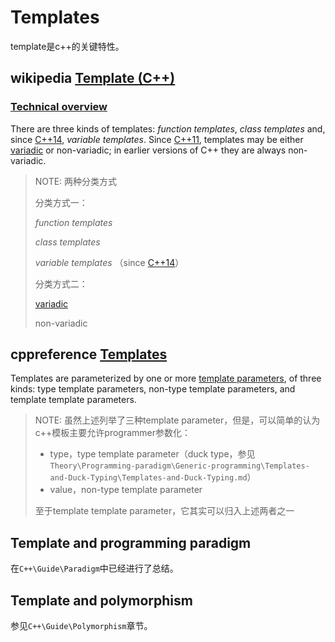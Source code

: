 # Templates

template是c++的关键特性。

## wikipedia [Template (C++)](https://en.wikipedia.org/wiki/Template_(C%2B%2B))

### [Technical overview](https://en.wikipedia.org/wiki/Template_(C%2B%2B)#Technical_overview)

There are three kinds of templates: *function templates*, *class templates* and, since [C++14](https://en.wikipedia.org/wiki/C%2B%2B14), *variable templates*. Since [C++11](https://en.wikipedia.org/wiki/C%2B%2B11), templates may be either [variadic](https://en.wikipedia.org/wiki/Variadic_template) or non-variadic; in earlier versions of C++ they are always non-variadic.

> NOTE: 两种分类方式
>
> 分类方式一：
>
> *function templates*
>
> *class templates* 
>
> *variable templates* （since [C++14](https://en.wikipedia.org/wiki/C%2B%2B14)）
>
> 分类方式二：
>
> [variadic](https://en.wikipedia.org/wiki/Variadic_template)
>
> non-variadic
>
> 

## cppreference [Templates](https://en.cppreference.com/w/cpp/language/templates)

Templates are parameterized by one or more [template parameters](https://en.cppreference.com/w/cpp/language/template_parameters), of three kinds: type template parameters, non-type template parameters, and template template parameters.

> NOTE: 虽然上述列举了三种template parameter，但是，可以简单的认为c++模板主要允许programmer参数化：
>
> - type，type template parameter（duck type，参见`Theory\Programming-paradigm\Generic-programming\Templates-and-Duck-Typing\Templates-and-Duck-Typing.md`）
> - value，non-type template parameter
>
> 至于template template parameter，它其实可以归入上述两者之一

## Template and programming paradigm

在`C++\Guide\Paradigm`中已经进行了总结。



## Template and polymorphism

参见`C++\Guide\Polymorphism`章节。

